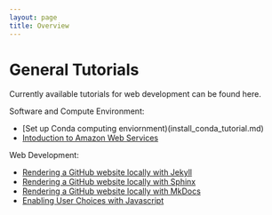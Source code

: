 ```yaml
---
layout: page
title: Overview
---
```



General Tutorials
==================

Currently available tutorials for web development can be found here.

Software and Compute Environment:

  - [Set up Conda computing enviornment)(install_conda_tutorial.md)
  - [Intoduction to Amazon Web Services](Introduction_to_Amazon_Web_Services/introtoaws1.md)

Web Development:

  - [Rendering a GitHub website locally with Jekyll](Jekyll_Tutorial.md)
  - [Rendering a GitHub website locally with Sphinx](Sphinx_Tutorial.md)
  - [Rendering a GitHub website locally with MkDocs](mkdocs.md)
  - [Enabling User Choices with Javascript](Javascript-dropdown-box/javascript_chooser.md)


